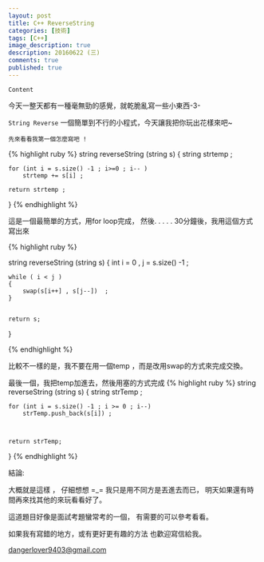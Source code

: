 ```yaml
---
layout: post
title: C++ ReverseString
categories: [技術]
tags: [C++]
image_description: true
description: 20160622 (三)
comments: true
published: true
---
```

 
  
`Content`

今天一整天都有一種毫無勁的感覺，就乾脆亂寫一些小東西-3-

`String Reverse`
一個簡單到不行的小程式，今天讓我把你玩出花樣來吧~






`先來看看我第一個怎麼寫吧 !`


{% highlight ruby %}
string reverseString (string s)
{
	string strtemp ;
	 
	for (int i = s.size() -1 ; i>=0 ; i-- )	
		strtemp += s[i] ; 
	
	return strtemp ; 
}
{% endhighlight %}






這是一個最簡單的方式，用for loop完成，
然後. . . . .  30分鐘後，我用這個方式寫出來

{% highlight ruby %}

string reverseString (string s)
{
	int i = 0  , j = s.size() -1 ; 

	while ( i < j )
	{
		swap(s[i++] , s[j--])  ;
	}


	return s;
}

{% endhighlight %}

比較不一樣的是，我不要在用一個temp ，而是改用swap的方式來完成交換。



最後一個，我把temp加進去，然後用塞的方式完成
{% highlight ruby %}
string reverseString (string s)
{
	string strTemp ; 

	for (int i = s.size() -1 ; i >= 0 ; i--)
		strTemp.push_back(s[i]) ; 



	return strTemp;
}
{% endhighlight %}




結論: 

大概就是這樣 ， 仔細想想 =_= 我只是用不同方是丟進去而已，
明天如果還有時間再來找其他的來玩看看好了。


這道題目好像是面試考題蠻常考的一個，
有需要的可以參考看看。


如果我有寫錯的地方，或有更好更有趣的方法
也歡迎寫信給我。

dangerlover9403@gmail.com 